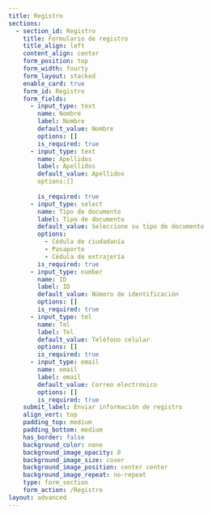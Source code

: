 ```yaml
---
title: Registro
sections:
  - section_id: Registro
    title: Formulario de registro
    title_align: left
    content_align: center
    form_position: top
    form_width: fourty
    form_layout: stacked
    enable_card: true
    form_id: Registro
    form_fields:
      - input_type: text
        name: Nombre
        label: Nombre
        default_value: Nombre
        options: []
        is_required: true
      - input_type: text
        name: Apellidos
        label: Apellidos
        default_value: Apellidos
        options:[]
          
        is_required: true
      - input_type: select
        name: Tipo de documento
        label: Tipo de documento
        default_value: Seleccione su tipo de documento
        options:
          - Cédula de ciudadanía
          - Pasaporte
          - Cédula de extrajería
        is_required: true
      - input_type: number
        name: ID
        label: ID
        default_value: Número de identificación
        options: []
        is_required: true
      - input_type: tel
        name: Tel
        label: Tel
        default_value: Teléfono celular
        options: []
        is_required: true
      - input_type: email
        name: email
        label: email
        default_value: Correo electrónico
        options: []
        is_required: true
    submit_label: Enviar información de registro
    align_vert: top
    padding_top: medium
    padding_bottom: medium
    has_border: false
    background_color: none
    background_image_opacity: 0
    background_image_size: cover
    background_image_position: center center
    background_image_repeat: no-repeat
    type: form_section
    form_action: /Registro
layout: advanced
---
```

